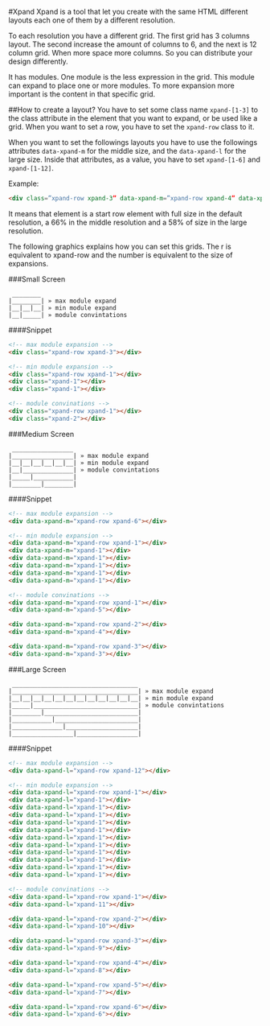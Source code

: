 #Xpand 
Xpand is a tool that let you create with the same HTML different layouts each one of them by a different resolution.

To each resolution you have a different grid. The first grid has 3 columns layout. The second increase the amount of columns to 6, and the next is 12 column grid. 
When more space more columns. So you can distribute your design differently. 

It has modules. One module is the less expression in the grid. This module can expand to place one or more modules. To more expansion more important is the content in that specific grid. 


##How to create a layout? 
You have to set some class name `xpand-[1-3]` to the class attribute in the element that you want to expand, or be used like a grid. When you want to set a row, you have to set the `xpand-row` class to it. 

When you want to set the followings layouts you have to use the followings attributes `data-xpand-m` for the middle size, and the `data-xpand-l` for the large size. Inside that attributes, as a value, you have to set `xpand-[1-6]` and `xpand-[1-12]`.

Example:

```html
<div class=”xpand-row xpand-3” data-xpand-m=”xpand-row xpand-4” data-xpand-l=”xpand-row xpand-7”>Some content</div>
```

It means that element is a start row element with full size in the default resolution, a 66% in the middle resolution and a 58% of size in the large resolution.

The following graphics explains how you can set this grids. The r is equivalent to xpand-row and the number is equivalent to the size of expansions. 


###Small Screen
```
 ________
|________| » max module expand
|__|__|__| » min module expand
|__|_____| » module convintations

```

####Snippet

```html
<!-- max module expansion -->
<div class="xpand-row xpand-3"></div>

<!-- min module expansion -->
<div class="xpand-row xpand-1"></div>
<div class="xpand-1"></div>
<div class="xpand-1"></div>

<!-- module convinations -->
<div class="xpand-row xpand-1"></div>
<div class="xpand-2"></div>
```

###Medium Screen
```
 _________________
|_________________| » max module expand
|__|__|__|__|__|__| » min module expand
|__|______________| » module convintations
|_____|___________|
|________|________|

```
####Snippet

```html
<!-- max module expansion -->
<div data-xpand-m="xpand-row xpand-6"></div>

<!-- min module expansion -->
<div data-xpand-m="xpand-row xpand-1"></div>
<div data-xpand-m="xpand-1"></div>
<div data-xpand-m="xpand-1"></div>
<div data-xpand-m="xpand-1"></div>
<div data-xpand-m="xpand-1"></div>
<div data-xpand-m="xpand-1"></div>

<!-- module convinations -->
<div data-xpand-m="xpand-row xpand-1"></div>
<div data-xpand-m="xpand-5"></div>

<div data-xpand-m="xpand-row xpand-2"></div>
<div data-xpand-m="xpand-4"></div>

<div data-xpand-m="xpand-row xpand-3"></div>
<div data-xpand-m="xpand-3"></div>
```

###Large Screen
```
 ___________________________________
|___________________________________| » max module expand
|__|__|__|__|__|__|__|__|__|__|__|__| » min module expand
|_____|_____________________________| » module convintations
|________|__________________________|
|___________|_______________________|
|______________|____________________|
|_________________|_________________|

```

####Snippet

```html
<!-- max module expansion -->
<div data-xpand-l="xpand-row xpand-12"></div>

<!-- min module expansion -->
<div data-xpand-l="xpand-row xpand-1"></div>
<div data-xpand-l="xpand-1"></div>
<div data-xpand-l="xpand-1"></div>
<div data-xpand-l="xpand-1"></div>
<div data-xpand-l="xpand-1"></div>
<div data-xpand-l="xpand-1"></div>
<div data-xpand-l="xpand-1"></div>
<div data-xpand-l="xpand-1"></div>
<div data-xpand-l="xpand-1"></div>
<div data-xpand-l="xpand-1"></div>
<div data-xpand-l="xpand-1"></div>
<div data-xpand-l="xpand-1"></div>

<!-- module convinations -->
<div data-xpand-l="xpand-row xpand-1"></div>
<div data-xpand-l="xpand-11"></div>

<div data-xpand-l="xpand-row xpand-2"></div>
<div data-xpand-l="xpand-10"></div>

<div data-xpand-l="xpand-row xpand-3"></div>
<div data-xpand-l="xpand-9"></div>

<div data-xpand-l="xpand-row xpand-4"></div>
<div data-xpand-l="xpand-8"></div>

<div data-xpand-l="xpand-row xpand-5"></div>
<div data-xpand-l="xpand-7"></div>

<div data-xpand-l="xpand-row xpand-6"></div>
<div data-xpand-l="xpand-6"></div>
```

